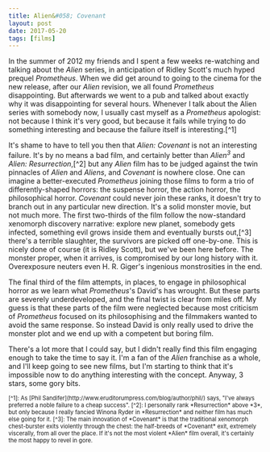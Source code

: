 ```yaml
---
title: Alien&#058; Covenant
layout: post
date: 2017-05-20
tags: [films]
---
```


In the summer of 2012 my friends and I spent a few weeks re-watching and talking about the *Alien* series, in anticipation of Ridley Scott's much hyped prequel *Prometheus*.
When we did get around to going to the cinema for the new release, after our *Alien* revision, we all found *Prometheus* disappointing. But afterwards we went to a pub and talked about exactly why it was disappointing for several hours. Whenever I talk about the Alien series with somebody now, I usually cast myself as a *Prometheus* apologist: not because I think it's very good, but because it fails while trying to do something interesting and because the failure itself is interesting.[^1]

It's shame to have to tell you then that *Alien: Covenant* is not an interesting failure. It's by no means a bad film, and certainly better than *Alien<sup>3</sup>* and *Alien: Resurrection*,[^2] but any *Alien* film has to be judged against the twin pinnacles of *Alien* and *Aliens*, and *Covenant* is nowhere close. One can imagine a better-executed *Prometheus* joining those films to form a trio of differently-shaped horrors: the suspense horror, the action horror, the philosophical horror. *Covenant* could never join these ranks, it doesn't try to branch out in any particular new direction. It's a solid monster movie, but not much more. The first two-thirds of the film follow the now-standard xenomorph discovery narrative: explore new planet, somebody gets infected, something evil grows inside them and eventually bursts out,[^3] there's a terrible slaughter, the survivors are picked off one-by-one. This is nicely done of course (it is Ridley Scott), but we've been here before. The monster proper, when it arrives, is compromised by our long history with it. Overexposure neuters even H. R. Giger's ingenious monstrosities in the end.

The final third of the film attempts, in places, to engage in philosophical horror as we learn what *Prometheus*'s David's has wrought. But these parts are severely underdeveloped, and the final twist is clear from miles off. My guess is that these parts of the film were neglected because most criticism of *Prometheus* focused on its philosophising and the filmmakers wanted to avoid the same response. So instead David is only really used to drive the monster plot and we end up with a competent but boring film.


There's a lot more that I could say, but I didn't really find this film engaging enough to take the time to say it. I'm a fan of the *Alien* franchise as a whole, and I'll keep going to see new films, but I'm starting to think that it's impossible now to do anything interesting with the concept.
Anyway, 3 stars, some gory bits.


<div style="font-size: 80%">
[^1]: As [Phil Sandifer](http://www.eruditorumpress.com/blog/author/phil/) says, "I've always preferred a noble failure to a cheap success".
[^2]: I personally rank *Resurrection* above *3*, but only because I really fancied Winona Ryder in *Resurrection* and neither film has much else going for it.
[^3]: The main innovation of *Covenant* is that the traditional xenomorph chest-burster exits violently through the chest: the half-breeds of *Covenant* exit, extremely viscerally, from all over the place. If it's not the most violent *Alien* film overall, it's certainly the most happy to revel in gore.
</div>
